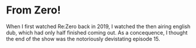 # From Zero!

When I first watched Re:Zero back in 2019, I watched the then airing english dub, which had only half finished coming out. As a concequence, I thought the end of the show was the notoriously devistating episode 15.  
